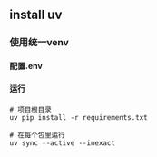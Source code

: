 ## install uv

###  使用统一venv

#### 配置.env

#### 运行

```
# 项目根目录
uv pip install -r requirements.txt

# 在每个包里运行
uv sync --active --inexact 

```
